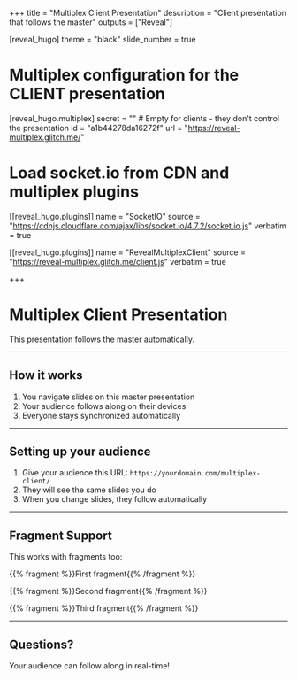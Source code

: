 +++
title = "Multiplex Client Presentation"
description = "Client presentation that follows the master"
outputs = ["Reveal"]

[reveal_hugo]
theme = "black"
slide_number = true

# Multiplex configuration for the CLIENT presentation
[reveal_hugo.multiplex]
secret = ""  # Empty for clients - they don't control the presentation
id = "a1b44278da16272f"
url = "https://reveal-multiplex.glitch.me/"

# Load socket.io from CDN and multiplex plugins
[[reveal_hugo.plugins]]
name = "SocketIO"
source = "https://cdnjs.cloudflare.com/ajax/libs/socket.io/4.7.2/socket.io.js"
verbatim = true

[[reveal_hugo.plugins]]
name = "RevealMultiplexClient"
source = "https://reveal-multiplex.glitch.me/client.js"
verbatim = true

+++

# Multiplex Client Presentation

This presentation follows the master automatically.

---

## How it works

1. You navigate slides on this master presentation
2. Your audience follows along on their devices
3. Everyone stays synchronized automatically

---

## Setting up your audience

1. Give your audience this URL: `https://yourdomain.com/multiplex-client/`
2. They will see the same slides you do
3. When you change slides, they follow automatically

---

## Fragment Support

This works with fragments too:

{{% fragment %}}First fragment{{% /fragment %}}

{{% fragment %}}Second fragment{{% /fragment %}}

{{% fragment %}}Third fragment{{% /fragment %}}

---

## Questions?

Your audience can follow along in real-time!
